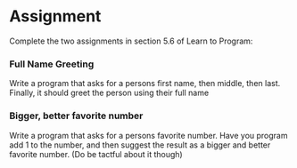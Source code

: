 # Assignment

Complete the two assignments in section 5.6 of Learn to Program:

### Full Name Greeting
Write a program that asks for a persons first name, then middle, then last. Finally, it should greet the person using their full name

### Bigger, better favorite number
Write a program that asks for a persons favorite number. Have you program add 1 to the number, and then suggest the result as a bigger and better favorite number. (Do be tactful about it though)